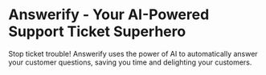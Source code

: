 # Answerify - Your AI-Powered Support Ticket Superhero

Stop ticket trouble! Answerify uses the power of AI to automatically answer your customer questions, saving you time and delighting your customers.


